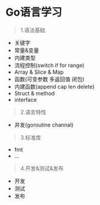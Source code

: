  # Go语言学习

> 1.语法基础  
* 关键字
* 常量&变量
* 内建类型
* 流程控制(switch if for range)
* Array & Slice & Map
* 函数(可变参数 多返回值 闭包)
* 内建函数(append cap len delete)
* Struct & method
* interface

> 2.语言特性
* 并发(goroutine channal)

> 3.标准库
* fmt
* ...

> 4.开发&测试&发布
* 开发
* 测试
* 发布
